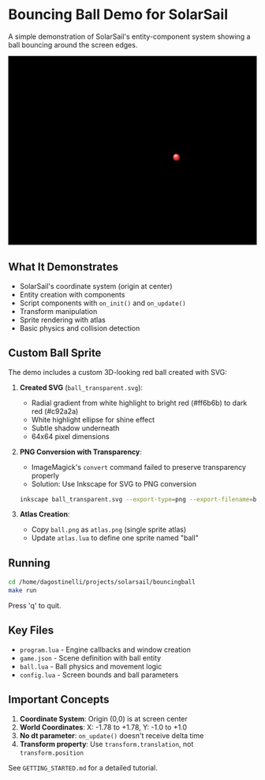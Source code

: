 # Bouncing Ball Demo for SolarSail

A simple demonstration of SolarSail's entity-component system showing a ball bouncing around the screen edges.

![Bouncing Ball Demo](screenshot.png)

## What It Demonstrates

- SolarSail's coordinate system (origin at center)
- Entity creation with components
- Script components with `on_init()` and `on_update()`
- Transform manipulation
- Sprite rendering with atlas
- Basic physics and collision detection

## Custom Ball Sprite

The demo includes a custom 3D-looking red ball created with SVG:

1. **Created SVG** (`ball_transparent.svg`):
   - Radial gradient from white highlight to bright red (#ff6b6b) to dark red (#c92a2a)
   - White highlight ellipse for shine effect
   - Subtle shadow underneath
   - 64x64 pixel dimensions

2. **PNG Conversion with Transparency**:
   - ImageMagick's `convert` command failed to preserve transparency properly
   - Solution: Use Inkscape for SVG to PNG conversion
   ```bash
   inkscape ball_transparent.svg --export-type=png --export-filename=ball.png --export-width=64 --export-height=64
   ```

3. **Atlas Creation**:
   - Copy `ball.png` as `atlas.png` (single sprite atlas)
   - Update `atlas.lua` to define one sprite named "ball"

## Running

```bash
cd /home/dagostinelli/projects/solarsail/bouncingball
make run
```

Press 'q' to quit.

## Key Files

- `program.lua` - Engine callbacks and window creation
- `game.json` - Scene definition with ball entity
- `ball.lua` - Ball physics and movement logic
- `config.lua` - Screen bounds and ball parameters

## Important Concepts

1. **Coordinate System**: Origin (0,0) is at screen center
2. **World Coordinates**: X: -1.78 to +1.78, Y: -1.0 to +1.0
3. **No dt parameter**: `on_update()` doesn't receive delta time
4. **Transform property**: Use `transform.translation`, not `transform.position`

See `GETTING_STARTED.md` for a detailed tutorial.